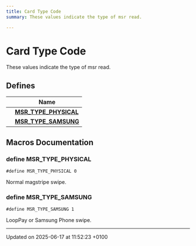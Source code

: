 ```yaml
---
title: Card Type Code
summary: These values indicate the type of msr read. 

---
```


# Card Type Code

These values indicate the type of msr read. 

## Defines

|                | Name           |
| -------------- | -------------- |
|  | **[MSR_TYPE_PHYSICAL](group___m_s_r___c_a_r_d___c_o_d_e_s.md#define-msr-type-physical)**  |
|  | **[MSR_TYPE_SAMSUNG](group___m_s_r___c_a_r_d___c_o_d_e_s.md#define-msr-type-samsung)**  |




## Macros Documentation

### define MSR_TYPE_PHYSICAL

```
#define MSR_TYPE_PHYSICAL 0
```


Normal magstripe swipe. 


### define MSR_TYPE_SAMSUNG

```
#define MSR_TYPE_SAMSUNG 1
```


LoopPay or Samsung Phone swipe. 




-------------------------------

Updated on 2025-06-17 at 11:52:23 +0100
